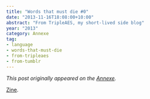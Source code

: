 ```yaml
---
title: "Words that must die #0"
date: "2013-11-16T18:08:00+10:00"
abstract: "From TripleAES, my short-lived side blog"
year: "2013"
category: Annexe
tag:
- language
- words-that-must-die
- from-tripleaes
- from-tumblr
---
```

*This post originally appeared on the [Annexe](http://tripleaes.tumblr.com/post/67132114000/words-that-must-die-0).*

[Zine](https://en.wikipedia.org/wiki/Zine).

